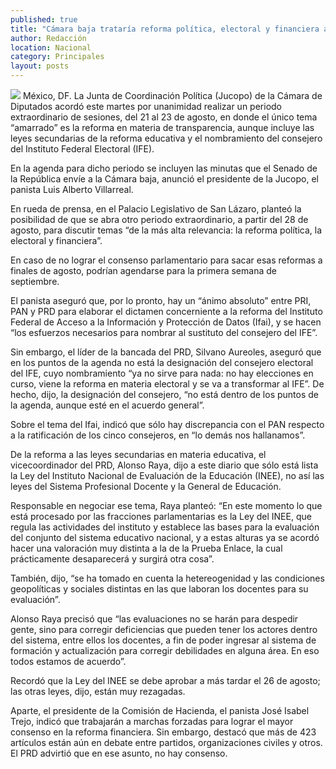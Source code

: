 ```yaml
---
published: true
title: "Cámara baja trataría reforma política, electoral y financiera a partir del 28 de agosto"
author: Redacción
location: Nacional
category: Principales
layout: posts
---
```


![](http://i.imgur.com/khhpG3Rm.jpg)
México, DF. La Junta de Coordinación Política (Jucopo) de la Cámara de Diputados acordó este martes por unanimidad realizar un periodo extraordinario de sesiones, del 21 al 23 de agosto, en donde el único tema “amarrado” es la reforma en materia de transparencia, aunque incluye las leyes secundarias de la reforma educativa y el nombramiento del consejero del Instituto Federal Electoral (IFE).

En la agenda para dicho periodo se incluyen las minutas que el Senado de la República envíe a la Cámara baja, anunció el presidente de la Jucopo, el panista Luis Alberto Villarreal.

En rueda de prensa, en el Palacio Legislativo de San Lázaro, planteó la posibilidad de que se abra otro periodo extraordinario, a partir del 28 de agosto, para discutir temas “de la más alta relevancia: la reforma política, la electoral y financiera”.

En caso de no lograr el consenso parlamentario para sacar esas reformas a finales de agosto, podrían agendarse para la primera semana de septiembre.

El panista aseguró que, por lo pronto, hay un “ánimo absoluto” entre PRI, PAN y PRD para elaborar el dictamen concerniente a la reforma del Instituto Federal de Acceso a la Información y Protección de Datos (Ifai), y se hacen “los esfuerzos necesarios para nombrar al sustituto del consejero del IFE”.

Sin embargo, el líder de la bancada del PRD, Silvano Aureoles, aseguró que en los puntos de la agenda no está la designación del consejero electoral del IFE, cuyo nombramiento “ya no sirve para nada: no hay elecciones en curso, viene la reforma en materia electoral y se va a transformar al IFE”. De hecho, dijo, la designación del consejero, “no está dentro de los puntos de la agenda, aunque esté en el acuerdo general”.

Sobre el tema del Ifai, indicó que sólo hay discrepancia con el PAN respecto a la ratificación de los cinco consejeros, en “lo demás nos hallanamos”.

De la reforma a las leyes secundarias en materia educativa, el vicecoordinador del PRD, Alonso Raya, dijo a este diario que sólo está lista la Ley del Instituto Nacional de Evaluación de la Educación (INEE), no así las leyes del Sistema Profesional Docente y la General de Educación.

Responsable en negociar ese tema, Raya planteó: “En este momento lo que está procesado por las fracciones parlamentarias es la Ley del INEE, que regula las actividades del instituto y establece las bases para la evaluación del conjunto del sistema educativo nacional, y a estas alturas ya se acordó hacer una valoración muy distinta a la de la Prueba Enlace, la cual prácticamente desaparecerá y surgirá otra cosa”.

También, dijo, “se ha tomado en cuenta la hetereogenidad y las condiciones geopolíticas y sociales distintas en las que laboran los docentes para su evaluación”.

Alonso Raya precisó que “las evaluaciones no se harán para despedir gente, sino para corregir deficiencias que pueden tener los actores dentro del sistema, entre ellos los docentes, a fin de poder ingresar al sistema de formación y actualización para corregir debilidades en alguna área. En eso todos estamos de acuerdo”.

Recordó que la Ley del INEE se debe aprobar a más tardar el 26 de agosto; las otras leyes, dijo, están muy rezagadas.

Aparte, el presidente de la Comisión de Hacienda, el panista José Isabel Trejo, indicó que trabajarán a marchas forzadas para lograr el mayor consenso en la reforma financiera. Sin embargo, destacó que más de 423 artículos están aún en debate entre partidos, organizaciones civiles y otros. El PRD advirtió que en ese asunto, no hay consenso.
